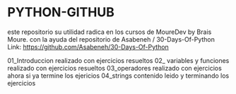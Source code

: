 # PYTHON-GITHUB
este repositorio su utilidad radica en los cursos de MoureDev by Brais Moure. con la ayuda del repositorio de Asabeneh / 30-Days-Of-Python
Link: https://github.com/Asabeneh/30-Days-Of-Python

01_Introduccion realizado con ejercicios resueltos
02_ variables y funciones realizado con ejercicios resueltos
03_operadores realizado con ejercicios ahora si ya termine los ejericios
04_strings contenido leido y terminando los ejercicios